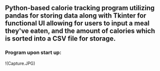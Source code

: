 ## Python-based calorie tracking program utilizing pandas for storing data along with Tkinter for functional UI allowing for users to input a meal they've eaten, and the amount of calories which is sorted into a CSV file for storage.

### Program upon start up:
!(Capture.JPG)
